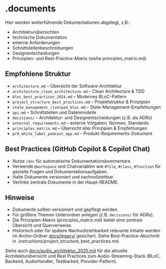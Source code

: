 # .documents

Hier werden weiterführende Dokumentationen abgelegt, z.B.:
- Architekturübersichten
- technische Dokumentation
- externe Anforderungen
- Schnittstellenbeschreibungen
- Designentscheidungen
- Prinzipien- und Best-Practice-Matrix (siehe principles_matrix.md)

## Empfohlene Struktur
- `architecture.md` – Übersicht der Software-Architektur
- `architecture_clean_architecture.md` – Clean Architecture & TDD
- `bloc_best_practices_2024.md` – Modernes BLoC-Pattern
- `project_structure_best_practices.md` – Projektstruktur & Prinzipien
- `state_management_riverpod_bloc.md` – State-Management-Empfehlungen
- `api.md` – Schnittstellen und Datenmodelle
- `decisions/` – Architektur- und Designentscheidungen (z.B. als ADRs)
- `external_requirements.md` – externe Vorgaben, Normen, Standards
- `principles_matrix.md` – Übersicht aller Prinzipien & Empfehlungen
- `prd_white_label_podcast_app.md` – Produkt-Requirements-Dokument

## Best Practices (GitHub Copilot & Copilot Chat)
- Nutze `/doc` für automatische Dokumentationskommentare.
- Verwende `@workspace` und Chatvariablen wie `#file`, `#class`, `#function` für gezielte Fragen und Dokumentationsaufgaben.
- Halte Dokumente versioniert und nachvollziehbar.
- Verlinke zentrale Dokumente in der Haupt-README.

## Hinweise
- Dokumente sollten versioniert und gepflegt werden.
- Für größere Themen Unterordner anlegen (z.B. `decisions/` für ADRs).
- Die Prinzipien-Matrix (principles_matrix.md) bietet eine zentrale Übersicht und Querverweise.
- Historisch oder für spätere Nachvollziehbarkeit relevante Inhalte werden im Archiv-Ordner [docs/legacy/](../docs/legacy/) gesichert. Siehe Best-Practice-Abschnitt in .instructions/project_structure_best_practices.md.

Siehe auch [docs/audio_architektur_2025.md](../docs/audio_architektur_2025.md) für die aktuelle Architekturübersicht und Best Practices zum Audio-Streaming-Stack (BLoC, Backend, AudioHandler, Testbarkeit, Provider-Pattern).
